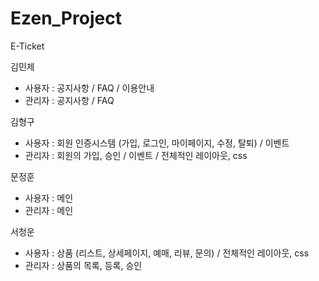 # Ezen_Project
E-Ticket

김민제
- 사용자 : 공지사항 / FAQ / 이용안내
- 관리자 : 공지사항 / FAQ

김형구
- 사용자 : 회원 인증시스템 (가입, 로그인, 마이페이지, 수정, 탈퇴) / 이벤트
- 관리자 : 회원의 가입, 승인 / 이벤트 / 전체적인 레이아웃, css

문정훈
- 사용자 : 메인
- 관리자 : 메인

서청운
- 사용자 : 상품 (리스트, 상세페이지, 예매, 리뷰, 문의) / 전체적인 레이아웃, css
- 관리자 : 상품의 목록, 등록, 승인
